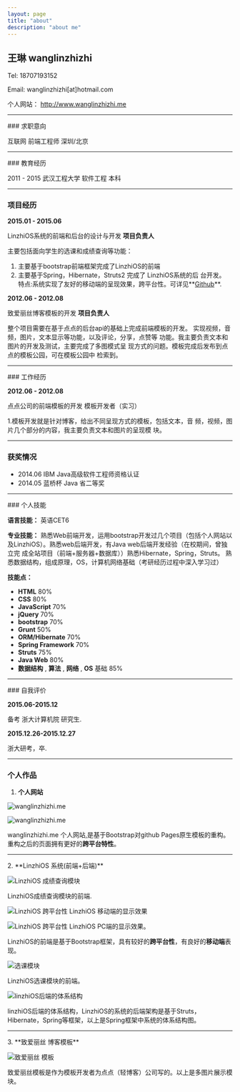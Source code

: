 ```yaml
---
layout: page
title: "about"
description: "about me"
---
```


## 王琳 wanglinzhizhi


Tel:   18707193152 

Email: wanglinzhizhi[at]hotmail.com

个人网站： http://www.wanglinzhizhi.me

<hr />
### 求职意向


互联网 前端工程师 深圳/北京

<hr />
### 教育经历


2011 - 2015    武汉工程大学  软件工程  本科


<hr />

### 项目经历


**2015.01 - 2015.06**   

LinzhiOS系统的前端和后台的设计与开发  **项目负责人**

主要包括面向学生的选课和成绩查询等功能：

1. 主要基于bootstrap前端框架完成了LinzhiOS的前端
2. 主要基于Spring，Hibernate，Struts2 完成了 LinzhiOS系统的后 台开发。 特点:系统实现了友好的移动端的呈现效果，跨平台性。可详见**[Github](https://github.com/wagnlinzh/LinzhiOS4.git)**.

**2012.06 - 2012.08**  

致爱丽丝博客模板的开发  **项目负责人**

整个项目需要在基于点点的后台api的基础上完成前端模板的开发。 实现视频，音频，图片，文本显示等功能，以及评论，分享，点赞等 功能。我主要负责文本和图片的开发及测试，主要完成了多图模式呈 现方式的问题。模板完成后发布到点点的模板公园，可在模板公园中 检索到。



<hr />
### 工作经历


**2012.06 - 2012.08**

点点公司的前端模板的开发  模板开发者（实习）

1.模板开发就是针对博客，给出不同呈现方式的模板，包括文本，音 频，视频，图片几个部分的内容，我主要负责文本和图片的呈现模 块。





<hr />

### 获奖情况

- 2014.06  IBM Java高级软件工程师资格认证      
- 2014.05  蓝桥杯 Java 省二等奖

<hr />
###  个人技能

**语言技能：** 英语CET6

 **专业技能：** 熟悉Web前端开发，运用bootstrap开发过几个项目（包括个人网站以及LinzhiOS）。熟悉web后端开发，有Java web后端开发经验（在校期间，曾独立完 成全站项目（前端+服务器+数据库））熟悉Hibernate，Spring，Struts。
 熟悉数据结构，组成原理，OS，计算机网络基础（考研经历过程中深入学习过）

 **技能点：**

 - **HTML**  80%
 - **CSS** 80%
 - **JavaScript** 70%
 - **jQuery** 70%
 - **bootstrap** 70%
 - **Grunt** 50%
 - **ORM/Hibernate** 70%
 - **Spring Framework** 70%
 - **Struts** 75%
 - **Java Web** 80%
 - **数据结构** , **算法** , **网络** , **OS** 基础 85%

<hr />
### 自我评价

**2015.06-2015.12**

备考 浙大计算机院 研究生.

**2015.12.26-2015.12.27** 

浙大研考，卒.





<hr />

### 个人作品

1. **个人网站**
 
![wanglinzhizhi.me](/img/wanglinzhizhi1.png)

![wanglinzhizhi.me](/img/wanglinzhizhi5.png)

wanglinzhizhi.me 个人网站,是基于Bootstrap对github Pages原生模板的重构。重构之后的页面拥有更好的**跨平台特性**。

<hr />
2. **LinzhiOS 系统(前端+后端)**

![LinzhiOS 成绩查询模块](/img/1.png)

LinzhiOS成绩查询模块的前端.

![LinzhiOS 跨平台性](/img/5.png)
LinzhiOS 移动端的显示效果

![LinzhiOS 跨平台性](/img/6.png)
LinzhiOS PC端的显示效果。

LinzhiOS的前端是基于Bootstrap框架，具有较好的**跨平台性**，有良好的**移动端**表现。

![选课模块](/img/2.png)

LinzhiOS选课模块的前端。

![linzhiOS后端的体系结构](/img/3.png)

linzhiOS后端的体系结构，LinzhiOS的系统的后端架构是基于Struts，Hibernate，Spring等框架，以上是Spring框架中系统的体系结构图。


<hr />
3. **致爱丽丝 博客模板**

![致爱丽丝 模板](img/Alice.png)

致爱丽丝模板是作为模板开发者为点点（轻博客）公司写的。以上是多图片展示模块。